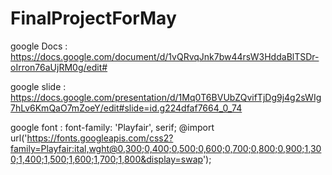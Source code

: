 ﻿# FinalProjectForMay
 
 google Docs : https://docs.google.com/document/d/1vQRvqJnk7bw44rsW3HddaBlTSDr-oIrron76aUjRM0g/edit#
 
 google slide : https://docs.google.com/presentation/d/1Mq0T6BVUbZQvifTjDg9j4g2sWIg7hLv6KmQaO7mZoeY/edit#slide=id.g224dfaf7664_0_74
 
 google font : font-family: 'Playfair', serif;
               @import url('https://fonts.googleapis.com/css2?family=Playfair:ital,wght@0,300;0,400;0,500;0,600;0,700;0,800;0,900;1,300;1,400;1,500;1,600;1,700;1,800&display=swap');
<link href="https://fonts.googleapis.com/css2?family=Playfair:ital,wght@0,300;0,400;0,500;0,600;0,700;0,800;0,900;1,300;1,400;1,500;1,600;1,700;1,800&display=swap" rel="stylesheet">


